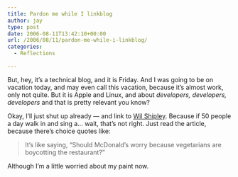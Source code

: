 ```yaml
---
title: Pardon me while I linkblog
author: jay
type: post
date: 2006-08-11T13:42:10+00:00
url: /2006/08/11/pardon-me-while-i-linkblog/
categories:
  - Reflections

---
```

But, hey, it’s a technical blog, and it is Friday. And I was going to be on vacation today, and may even call this vacation, because it’s almost work, only not quite. But it is Apple and Linux, and about _developers, developers, developers_ and that is pretty relevant you know?

Okay, I’ll just shut up already — and link to [Wil Shipley][1]. Because if 50 people a day walk in and sing a… wait, that’s not right. Just read the article, because there’s choice quotes like:

> It’s like saying, “Should McDonald’s worry because vegetarians are boycotting the restaurant?”

Although I’m a little worried about my paint now.

 [1]: http://wilshipley.com/blog/2006/08/memes-that-need-to-die.html
